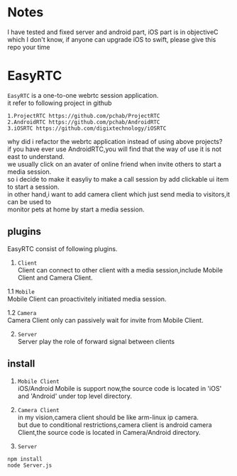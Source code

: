 # Notes

I have tested and fixed server and android part, iOS part is in objectiveC which I don't know, if anyone can upgrade iOS to swift, please give this repo your time

# EasyRTC  
`EasyRTC` is a one-to-one webrtc session application.  
it refer to following project in github  
```
1.ProjectRTC https://github.com/pchab/ProjectRTC  
2.AndroidRTC https://github.com/pchab/AndroidRTC  
3.iOSRTC https://github.com/digixtechnology/iOSRTC  
```
 
why did i refactor the webrtc application instead of using above projects?  
if you have ever use AndroidRTC,you will find that the way of use it is not east to understand.  
we usually click on an avater of online friend when invite others to start a media session.  
so i decide to make it easyliy to make a call session by add clickable ui item to start a session.  
in other hand,i want to add camera client which just send media to visitors,it can be used to  
monitor pets at home by start a media session.  

## plugins   
EasyRTC consist of following plugins.  
1. `Client`  
Client can connect to other client with a media session,include Mobile Client and Camera Client.  

1.1 `Mobile`  
Mobile Client can proactivitely initiated media session.  

1.2 `Camera`  
Camera Client only can passively wait for invite from Mobile Client.  

2. `Server`  
Server play the role of forward signal between clients  

## install  
1. `Mobile Client`  
iOS/Android Mobile is support now,the source code is located in 'iOS' and 'Android' under top level directory.  

2. `Camera Client`  
in my vision,camera client should be like arm-linux ip camera.  
but due to conditional restrictions,camera client is android camera Client,the source code is located in Camera/Android directory.  

3. `Server`  
``` 
npm install
node Server.js
```

